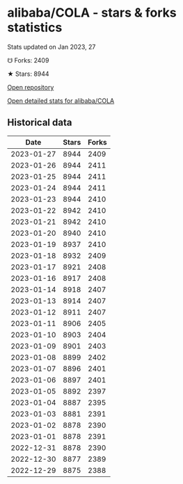 # alibaba/COLA - stars & forks statistics

Stats updated on Jan 2023, 27

☋ Forks: 2409

★ Stars: 8944

[Open repository](https://github.com/alibaba/COLA)

[Open detailed stats for alibaba/COLA](https://reviewgithub.com/rep/alibaba/COLA)

## Historical data
| Date | Stars | Forks |
|------|-------|-------|
| 2023-01-27 | 8944 | 2409 | 
| 2023-01-26 | 8944 | 2411 | 
| 2023-01-25 | 8944 | 2411 | 
| 2023-01-24 | 8944 | 2411 | 
| 2023-01-23 | 8944 | 2410 | 
| 2023-01-22 | 8942 | 2410 | 
| 2023-01-21 | 8942 | 2410 | 
| 2023-01-20 | 8940 | 2410 | 
| 2023-01-19 | 8937 | 2410 | 
| 2023-01-18 | 8932 | 2409 | 
| 2023-01-17 | 8921 | 2408 | 
| 2023-01-16 | 8917 | 2408 | 
| 2023-01-14 | 8918 | 2407 | 
| 2023-01-13 | 8914 | 2407 | 
| 2023-01-12 | 8911 | 2407 | 
| 2023-01-11 | 8906 | 2405 | 
| 2023-01-10 | 8903 | 2404 | 
| 2023-01-09 | 8901 | 2403 | 
| 2023-01-08 | 8899 | 2402 | 
| 2023-01-07 | 8896 | 2401 | 
| 2023-01-06 | 8897 | 2401 | 
| 2023-01-05 | 8892 | 2397 | 
| 2023-01-04 | 8887 | 2395 | 
| 2023-01-03 | 8881 | 2391 | 
| 2023-01-02 | 8878 | 2390 | 
| 2023-01-01 | 8878 | 2391 | 
| 2022-12-31 | 8878 | 2390 | 
| 2022-12-30 | 8877 | 2389 | 
| 2022-12-29 | 8875 | 2388 | 


